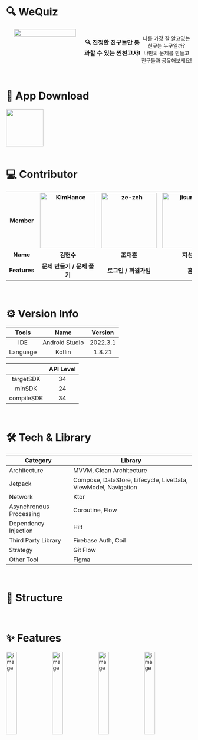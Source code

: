 # 🔍 WeQuiz
<div align="center" style="display:flex;">
	<img src="https://github.com/mash-up-kr/WeQuiz-Android/assets/58066704/873413ed-2050-415e-836e-8737d2276cf4" width="80%>
</div>

<div align="center">

</br>

### 🔍 진정한 친구들만 통과할 수 있는 찐친고사!
나를 가장 잘 알고있는 친구는 누구일까?
<br/>
나만의 문제를 만들고 친구들과 공유해보세요!
</div>

</br>

# 💾 App Download

<a href="https://play.google.com/store/apps/details?id=team.ommaya.wequiz.android">
<img src="https://user-images.githubusercontent.com/63157395/211233100-2f255c00-3336-4125-b5da-2fd935e40b5a.png" width="101px" />
</a>

</br>
</br>

# 💻 Contributor
<div align="center">
<table style="font-weight : bold">
      <tr>
         <td align="center">Member</td>
         <td align="center">
              <a href="https://github.com/KimHance">                 
                  <img alt="KimHance" src="https://avatars.githubusercontent.com/KimHance " width="150" />            
              </a>
          </td>
          <td align="center">
              <a href="https://github.com/ze-zeh">                 
                  <img alt="ze-zeh" src="https://avatars.githubusercontent.com/ze-zeh" width="150" />            
              </a>
          </td>
          <td align="center">
              <a href="https://github.com/jisungbin">                 
                  <img alt="jisungbin" src="https://avatars.githubusercontent.com/jisungbin" width="150" />            
              </a>
          </td>
      </tr>
      <tr>
          <td align="center">Name</td>
          <td align="center">김현수</td>
          <td align="center">조재훈</td>
          <td align="center">지성빈</td>
      </tr>
      <tr>
          <td align="center">Features</td>
          <td align="center">문제 만들기 / 문제 풀기</td>
          <td align="center">로그인 / 회원가입</td>
          <td align="center">홈</td>
      </tr>
  </table>
</div>

</br>

# ⚙️ Version Info

| Tools | Name | Version |
| :-----: | :-----: | :----: | 
| IDE | Android Studio | 2022.3.1 |
| Language | Kotlin | 1.8.21 |


||API Level|
| :---: | :-: |
| targetSDK | 34 |
| minSDK | 24 |
| compileSDK | 34 |

</br>

# 🛠 Tech & Library

 Category | Library
-- | --
Architecture | MVVM, Clean Architecture
Jetpack | Compose, DataStore, Lifecycle, LiveData, ViewModel, Navigation
Network | Ktor
Asynchronous Processing | Coroutine, Flow
Dependency Injection | Hilt
Third Party Library | Firebase Auth, Coil
Strategy | Git Flow
Other Tool | Figma

</br>

# 🎨 Structure



</br>

# ✨ Features
<div>
    <img
        width="24%"
        alt="image"
        src="https://github.com/mash-up-kr/WeQuiz-Android/assets/58066704/b25f6cb7-e2a0-4588-8a82-f61014957d00"
    />
    <img
        width="24%"
        alt="image"
        src="https://github.com/mash-up-kr/WeQuiz-Android/assets/58066704/1ce70e93-2905-4a56-acc1-b7db89434c73"
    />
    <img
        width="24%"
        alt="image"
        src="https://github.com/mash-up-kr/WeQuiz-Android/assets/58066704/bc064f99-d189-4db5-8ac8-7f69e50e0ee8"
    />
    <img
        width="24%"
        alt="image"
        src="https://github.com/mash-up-kr/WeQuiz-Android/assets/58066704/97ebfd06-da86-460a-8077-6f56bdb266e9"
    />
</div>
